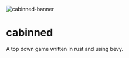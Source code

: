 ![cabinned-banner](https://user-images.githubusercontent.com/111209749/185743184-80783fe8-2946-4db9-b93e-25f692d3f1fc.png)
# cabinned
A top down game written in rust and using bevy.
